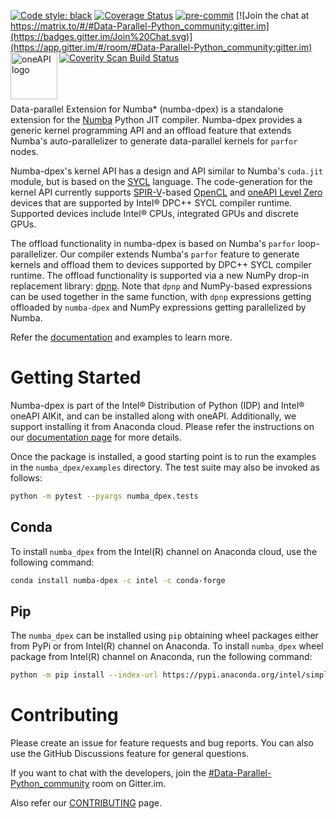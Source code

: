 [![Code style: black](https://img.shields.io/badge/code%20style-black-000000.svg)](https://github.com/psf/black)
[![Coverage Status](https://coveralls.io/repos/github/IntelPython/numba-dpex/badge.svg?branch=main)](https://coveralls.io/github/IntelPython/numba-dpex?branch=main)
[![pre-commit](https://img.shields.io/badge/pre--commit-enabled-brightgreen?logo=pre-commit&logoColor=white)](https://github.com/pre-commit/pre-commit)
[![Join the chat at https://matrix.to/#/#Data-Parallel-Python_community:gitter.im](https://badges.gitter.im/Join%20Chat.svg)](https://app.gitter.im/#/room/#Data-Parallel-Python_community:gitter.im)
[![Coverity Scan Build Status](https://scan.coverity.com/projects/29068/badge.svg)](https://scan.coverity.com/projects/intelpython-numba-dpex)
<img align="left" src="https://spec.oneapi.io/oneapi-logo-white-scaled.jpg" alt="oneAPI logo" width="75"/>
<br/>
<br/>
<br/>
<br/>



Data-parallel Extension for Numba* (numba-dpex) is a standalone extension for
the [Numba](http://numba.pydata.org) Python JIT compiler. Numba-dpex provides
a generic kernel programming API and an offload feature that extends Numba's
auto-parallelizer to generate data-parallel kernels for `parfor` nodes.

Numba-dpex's kernel API has a design and API similar to Numba's `cuda.jit`
module, but is based on the [SYCL](https://sycl.tech/) language. The
code-generation for the kernel API currently supports
[SPIR-V](https://www.khronos.org/spir/)-based
[OpenCL](https://www.khronos.org/opencl/) and
[oneAPI Level Zero](https://spec.oneapi.io/level-zero/latest/index.html)
devices that are supported by Intel&reg; DPC++ SYCL compiler runtime. Supported
devices include Intel&reg; CPUs, integrated GPUs and discrete GPUs.

The offload functionality in numba-dpex is based on Numba's `parfor`
loop-parallelizer. Our compiler extends Numba's `parfor` feature to generate
kernels and offload them to devices supported by DPC++ SYCL compiler runtime.
The offload functionality is supported via a new NumPy drop-in replacement
library: [dpnp](https://github.com/IntelPython/dpnp). Note that `dpnp` and NumPy-based
expressions can be used together in the same function, with `dpnp` expressions getting
offloaded by `numba-dpex` and NumPy expressions getting parallelized by Numba.

Refer the [documentation](https://intelpython.github.io/numba-dpex) and examples
to learn more.

# Getting Started

Numba-dpex is part of the Intel&reg; Distribution of Python (IDP) and Intel&reg;
oneAPI AIKit, and can be installed along with oneAPI. Additionally, we support
installing it from Anaconda cloud. Please refer the instructions
on our [documentation page](https://intelpython.github.io/numba-dpex/latest/getting_started.html)
for more details.

Once the package is installed, a good starting point is to run the examples in
the `numba_dpex/examples` directory. The test suite may also be invoked as
follows:

```bash
python -m pytest --pyargs numba_dpex.tests
```

## Conda

To install `numba_dpex` from the Intel(R) channel on Anaconda
cloud, use the following command:

```bash
conda install numba-dpex -c intel -c conda-forge
```

## Pip

The `numba_dpex` can be installed using `pip` obtaining wheel packages either from PyPi or from Intel(R) channel on Anaconda.
To install `numba_dpex` wheel package from Intel(R) channel on Anaconda, run the following command:

```bash
python -m pip install --index-url https://pypi.anaconda.org/intel/simple numba-dpex
```

# Contributing

Please create an issue for feature requests and bug reports. You can also use
the GitHub Discussions feature for general questions.

If you want to chat with the developers, join the
[#Data-Parallel-Python_community](https://app.gitter.im/#/room/#Data-Parallel-Python_community:gitter.im) room on Gitter.im.

Also refer our [CONTRIBUTING](https://github.com/IntelPython/numba-dpex/blob/main/CONTRIBUTING.md) page.

